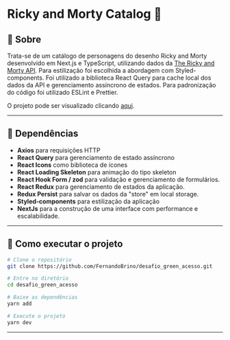 # Ricky and Morty Catalog 🥒

## 📖 Sobre

Trata-se de um catálogo de personagens do desenho Ricky and Morty desenvolvido em Next.js e TypeScript, utilizando dados da [The Ricky and Morty API](https://rickandmortyapi.com). Para estilização foi escolhida a abordagem com Styled-components. Foi utilizado a biblioteca React Query para cache local dos dados da API e gerenciamento assíncrono de estados. Para padronização do código foi utilizado ESLint e Prettier.

O projeto pode ser visualizado clicando [aqui](https://desafio-green-acesso.vercel.app).

---

## 🧰 Dependências

- **Axios** para requisições HTTP
- **React Query** para gerenciamento de estado assíncrono
- **React Icons** como biblioteca de ícones
- **React Loading Skeleton** para animação do tipo skeleton
- **React Hook Form / zod** para validação e gerenciamento de formulários. 
- **React Redux** para gerenciamento de estados da aplicação.
- **Redux Persist** para salvar os dados da "store" em local storage.
- **Styled-components** para estilização da aplicação
- **NextJs** para a construção de uma interface com performance e escalabilidade.


---

## 🔧 Como executar o projeto

```bash
# Clone o repositório
git clone https://github.com/FernandoBrino/desafio_green_acesso.git

# Entre no diretório
cd desafio_green_acesso

# Baixe as dependências
yarn add

# Execute o projeto
yarn dev

```

---
